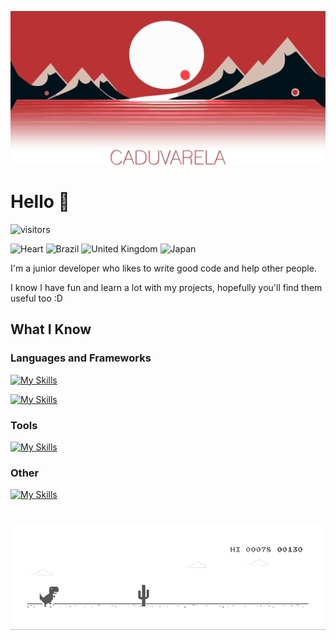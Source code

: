 <!--![Image](https://cdn.pixabay.com/photo/2022/12/02/19/11/sunset-7631487_1280.png)-->

![Image](https://github.com/CaduVarela/CaduVarela/blob/main/media/HeaderReadme08.png)

# Hello 👋

![visitors](https://visitor-badge.laobi.icu/badge?page_id=caduvarela.caduvarela)

![Heart](:heart:)
![Brazil](https://raw.githubusercontent.com/stevenrskelton/flag-icon/master/png/16/country-4x3/br.png "Brazil")
![United Kingdom](https://raw.githubusercontent.com/stevenrskelton/flag-icon/master/png/16/country-4x3/gb.png "United Kingdom")
![Japan](https://raw.githubusercontent.com/stevenrskelton/flag-icon/master/png/16/country-4x3/jp.png "Japan")


<p>I'm a junior developer who likes to write good code and help other people. </p>
<p>I know I have fun and learn a lot with my projects, hopefully you'll find them useful too :D</p>

## What I Know

<h3>Languages and Frameworks</h3>

[![My Skills](https://skillicons.dev/icons?i=html,css,js,react,electron)](https://skillicons.dev)

[![My Skills](https://skillicons.dev/icons?i=c,cpp,java,php,mysql)](https://skillicons.dev)

<h3>Tools</h3>

[![My Skills](https://skillicons.dev/icons?i=ps,vscode,git,github)](https://skillicons.dev)

<h3>Other</h3>

[![My Skills](https://skillicons.dev/icons?i=unity,arduino)](https://skillicons.dev)

# 
![Image](https://github.com/CaduVarela/CaduVarela/blob/main/media/dino.gif)